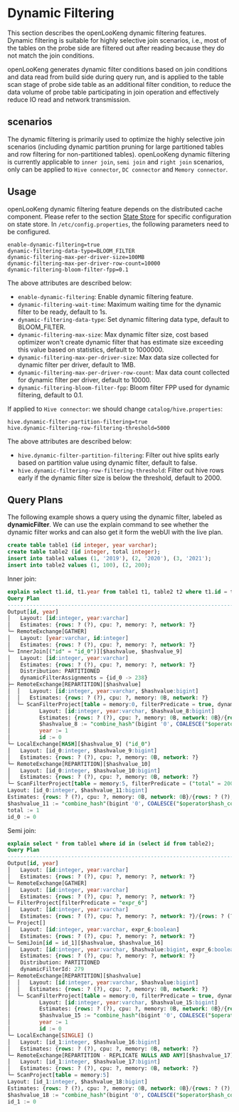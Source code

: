 # Dynamic Filtering
This section describes the openLooKeng dynamic filtering features. Dynamic filtering is suitable for highly selective join scenarios, i.e., most of the tables on the probe side are filtered out after reading because they do not match the join conditions.

openLooKeng generates dynamic filter conditions based on join conditions and data read from build side during query run, and is applied to the table scan stage of probe side table as an additional filter condition, to reduce the data volume of probe table participating in join operation and effectively reduce IO read and network transmission.

## scenarios
The dynamic filtering is primarily used to optimize the highly selective join scenarios (including dynamic partition pruning for large partitioned tables and row filtering for non-partitioned tables). openLooKeng dynamic filtering is currently applicable to `inner join`, `semi join` and `right join` scenarios, only can be applied to `Hive connector`, `DC connector` and `Memory connector`.

## Usage
openLooKeng dynamic filtering feature depends on the distributed cache component. Please refer to the section [State Store](state-store.html) for specific configuration on state store.
In `/etc/config.properties`, the following parameters need to be configured.

``` properties
enable-dynamic-filtering=true
dynamic-filtering-data-type=BLOOM_FILTER
dynamic-filtering-max-per-driver-size=100MB
dynamic-filtering-max-per-driver-row-count=10000
dynamic-filtering-bloom-filter-fpp=0.1
```

The above attributes are described below:

- `enable-dynamic-filtering`: Enable dynamic filtering feature.
- `dynamic-filtering-wait-time`: Maximum waiting time for the dynamic filter to be ready, default to 1s. 
- `dynamic-filtering-data-type`: Set dynamic filtering data type, default to BLOOM_FILTER.
- `dynamic-filtering-max-size`: Max dynamic filter size, cost based optimizer won't create dynamic filter that has estimate size exceeding this value based on statistics, default to 1000000.
- `dynamic-filtering-max-per-driver-size`: Max data size collected for dynamic filter per driver, default to 1MB.
- `dynamic-filtering-max-per-driver-row-count`: Max data count collected for dynamic filter per driver, default to 10000.
- `dynamic-filtering-bloom-filter-fpp`: Bloom filter FPP used for dynamic filtering, default to 0.1.

If applied to `Hive connector`: we should change `catalog/hive.properties`:
``` properties
hive.dynamic-filter-partition-filtering=true
hive.dynamic-filtering-row-filtering-threshold=5000
```

The above attributes are described below:
- `hive.dynamic-filter-partition-filtering`: Filter out hive splits early based on partition value using dynamic filter, default to false.
- `hive.dynamic-filtering-row-filtering-threshold`: Filter out hive rows early if the dynamic filter size is below the threshold, default to 2000.

## Query Plans
The following example shows a query using the dynamic filter, labeled as **dynamicFilter**. We can use the explain command to see whether the dynamic filter works and can also get it form the webUI with the live plan.

``` sql
create table table1 (id integer, year varchar);
create table table2 (id integer, total integer);
insert into table1 values (1, '2019'), (2, '2020'), (3, '2021');
insert into table2 values (1, 100), (2, 200);
``` 

Inner join:

``` sql
explain select t1.id, t1.year from table1 t1, table2 t2 where t1.id = t2.id and t2.total = 200;
Query Plan
----------------------------------------------------------------------------------------------------------------------------------------------------------------------------
Output[id, year]                                                                                                                                                           
│   Layout: [id:integer, year:varchar]                                                                                                                                     
│   Estimates: {rows: ? (?), cpu: ?, memory: ?, network: ?}                                                                                                                
└─ RemoteExchange[GATHER]                                                                                                                                                  
│   Layout: [year:varchar, id:integer]                                                                                                                                  
│   Estimates: {rows: ? (?), cpu: ?, memory: ?, network: ?}                                                                                                             
└─ InnerJoin[("id" = "id_0")][$hashvalue, $hashvalue_9]                                                                                                                 
│   Layout: [id:integer, year:varchar]                                                                                                                               
│   Estimates: {rows: ? (?), cpu: ?, memory: ?, network: ?}                                                                                                          
│   Distribution: PARTITIONED                                                                                                                                        
│   dynamicFilterAssignments = {id_0 -> 238}                                                                                                                         
├─ RemoteExchange[REPARTITION][$hashvalue]                                                                                                                           
│  │   Layout: [id:integer, year:varchar, $hashvalue:bigint]                                                                                                         
│  │   Estimates: {rows: ? (?), cpu: ?, memory: 0B, network: ?}                                                                                                      
│  └─ ScanFilterProject[table = memory:0, filterPredicate = true, dynamicFilter = {238 -> "id"}]                                                                     
│         Layout: [id:integer, year:varchar, $hashvalue_8:bigint]                                                                                                    
│         Estimates: {rows: ? (?), cpu: ?, memory: 0B, network: 0B}/{rows: ? (?), cpu: ?, memory: 0B, network: 0B}/{rows: ? (?), cpu: ?, memory: 0B, network: 0B}    
│         $hashvalue_8 := "combine_hash"(bigint '0', COALESCE("$operator$hash_code"("id"), 0))                                                                       
│         year := 1                                                                                                                                                  
│         id := 0                                                                                                                                                    
└─ LocalExchange[HASH][$hashvalue_9] ("id_0")                                                                                                                        
│   Layout: [id_0:integer, $hashvalue_9:bigint]                                                                                                                   
│   Estimates: {rows: ? (?), cpu: ?, memory: 0B, network: ?}                                                                                                      
└─ RemoteExchange[REPARTITION][$hashvalue_10]                                                                                                                     
│   Layout: [id_0:integer, $hashvalue_10:bigint]                                                                                                               
│   Estimates: {rows: ? (?), cpu: ?, memory: 0B, network: ?}                                                                                                   
└─ ScanFilterProject[table = memory:5, filterPredicate = ("total" = 200)]                                                                                      
Layout: [id_0:integer, $hashvalue_11:bigint]                                                                                                            
Estimates: {rows: ? (?), cpu: ?, memory: 0B, network: 0B}/{rows: ? (?), cpu: ?, memory: 0B, network: 0B}/{rows: ? (?), cpu: ?, memory: 0B, network: 0B}
$hashvalue_11 := "combine_hash"(bigint '0', COALESCE("$operator$hash_code"("id_0"), 0))                                                                 
total := 1                                                                                                                                              
id_0 := 0
```

Semi join:

``` sql
explain select * from table1 where id in (select id from table2);
Query Plan
-------------------------------------------------------------------------------------------------------------------------------------------------------------------------------
Output[id, year]                                                                                                                                                              
│   Layout: [id:integer, year:varchar]                                                                                                                                        
│   Estimates: {rows: ? (?), cpu: ?, memory: ?, network: ?}                                                                                                                   
└─ RemoteExchange[GATHER]                                                                                                                                                     
│   Layout: [id:integer, year:varchar]                                                                                                                                     
│   Estimates: {rows: ? (?), cpu: ?, memory: ?, network: ?}                                                                                                                
└─ FilterProject[filterPredicate = "expr_6"]                                                                                                                               
│   Layout: [id:integer, year:varchar]                                                                                                                                  
│   Estimates: {rows: ? (?), cpu: ?, memory: ?, network: ?}/{rows: ? (?), cpu: ?, memory: ?, network: ?}                                                                
└─ Project[]                                                                                                                                                            
│   Layout: [id:integer, year:varchar, expr_6:boolean]                                                                                                               
│   Estimates: {rows: ? (?), cpu: ?, memory: ?, network: ?}                                                                                                          
└─ SemiJoin[id = id_1][$hashvalue, $hashvalue_16]                                                                                                                    
│   Layout: [id:integer, year:varchar, $hashvalue:bigint, expr_6:boolean]                                                                                         
│   Estimates: {rows: ? (?), cpu: ?, memory: ?, network: ?}                                                                                                       
│   Distribution: PARTITIONED                                                                                                                                     
│   dynamicFilterId: 279                                                                                                                                          
├─ RemoteExchange[REPARTITION][$hashvalue]                                                                                                                        
│  │   Layout: [id:integer, year:varchar, $hashvalue:bigint]                                                                                                      
│  │   Estimates: {rows: ? (?), cpu: ?, memory: 0B, network: ?}                                                                                                   
│  └─ ScanFilterProject[table = memory:0, filterPredicate = true, dynamicFilter = {279 -> "id"}]                                                                  
│         Layout: [id:integer, year:varchar, $hashvalue_15:bigint]                                                                                                
│         Estimates: {rows: ? (?), cpu: ?, memory: 0B, network: 0B}/{rows: ? (?), cpu: ?, memory: 0B, network: 0B}/{rows: ? (?), cpu: ?, memory: 0B, network: 0B}
│         $hashvalue_15 := "combine_hash"(bigint '0', COALESCE("$operator$hash_code"("id"), 0))                                                                   
│         year := 1                                                                                                                                               
│         id := 0                                                                                                                                                 
└─ LocalExchange[SINGLE] ()                                                                                                                                       
│   Layout: [id_1:integer, $hashvalue_16:bigint]                                                                                                               
│   Estimates: {rows: ? (?), cpu: ?, memory: 0B, network: ?}                                                                                                   
└─ RemoteExchange[REPARTITION - REPLICATE NULLS AND ANY][$hashvalue_17]                                                                                        
│   Layout: [id_1:integer, $hashvalue_17:bigint]                                                                                                            
│   Estimates: {rows: ? (?), cpu: ?, memory: 0B, network: ?}                                                                                                
└─ ScanProject[table = memory:5]                                                                                                                            
Layout: [id_1:integer, $hashvalue_18:bigint]                                                                                                         
Estimates: {rows: ? (?), cpu: ?, memory: 0B, network: 0B}/{rows: ? (?), cpu: ?, memory: 0B, network: 0B}                                             
$hashvalue_18 := "combine_hash"(bigint '0', COALESCE("$operator$hash_code"("id_1"), 0))                                                              
id_1 := 0
```
